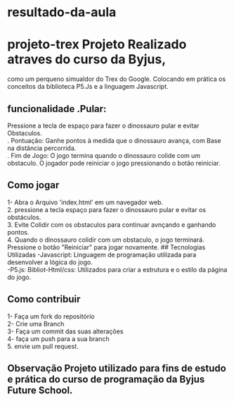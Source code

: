 # resultado-da-aula
# projeto-trex Projeto Realizado atraves do curso da Byjus, 
como um perqueno simualdor do Trex do Google. Colocando em prática os conceitos da biblioteca P5.Js e a linguagem Javascript. 

## funcionalidade .Pular: 

Pressione a tecla de espaço para fazer o dinossauro pular e evitar Obstaculos.<br> . 
Pontuação: Ganhe pontos à medida que o dinossauro avança, com Base na distância percorrida.<br> . 
Fim de Jogo: O jogo termina quando o dinossauro colide com um obstaculo. 
O jogador pode reiniciar o jogo pressionando o botão reiniciar. 

## Como jogar 

1- Abra o Arquivo 'index.html' em um navegador web.<br> 
2. pressione a tecla espaço para fazer o dinossauro pular e evitar os obstáculos.<br> 
3. Evite Colidir com os obstaculos para continuar avnçando e ganhando pontos.<br> 
4. Quando o dinossauro colidir com um obstaculo, o jogo terminará. Pressione o botão "Reiniciar" para jogar novamente. ## Tecnologias Utilizadas -Javascript: Linguagem de programação utilizada para desenvolver a lógica do jogo.<br> -P5.js: Bibliot-Html/css: Utilizados para criar a estrutura e o estilo da página do jogo. 

## Como contribuir 

1- Faça um fork do repositório<br> 
2- Crie uma Branch <br> 
3- Faça um commit das suas alterações<br> 
4- faça um push para a sua branch<br> 
5. envie um pull request.<br> 

## Observação Projeto utilizado para fins de estudo e prática do curso de programação da Byjus Future School.
